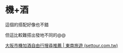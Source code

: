 # 機+酒

這個的搭配好像也不錯

但這比較難搭出發地不同的@@

[大阪市機加酒自由行搜尋推薦 | 東南旅遊 (](https://fit.settour.com.tw/product?tripType=RT&pfpClass=&directFlightOnly=true&roomQty=1&depAirportCode=KHH&arrAirportCode=KIX&depDate=20231217,20231224&hotelcheckDate=20231217,20231224&hotelCheckInDate=20231217&hotelCheckOutDate=20231224&adtCount=1&chdCount=0&childAge=&displayName=%E4%BA%AC%E9%83%BD&regionId=6131486)[settour.com.tw](settour.com.tw)[)](https://fit.settour.com.tw/product?tripType=RT&pfpClass=&directFlightOnly=true&roomQty=1&depAirportCode=KHH&arrAirportCode=KIX&depDate=20231217,20231224&hotelcheckDate=20231217,20231224&hotelCheckInDate=20231217&hotelCheckOutDate=20231224&adtCount=1&chdCount=0&childAge=&displayName=%E4%BA%AC%E9%83%BD&regionId=6131486)